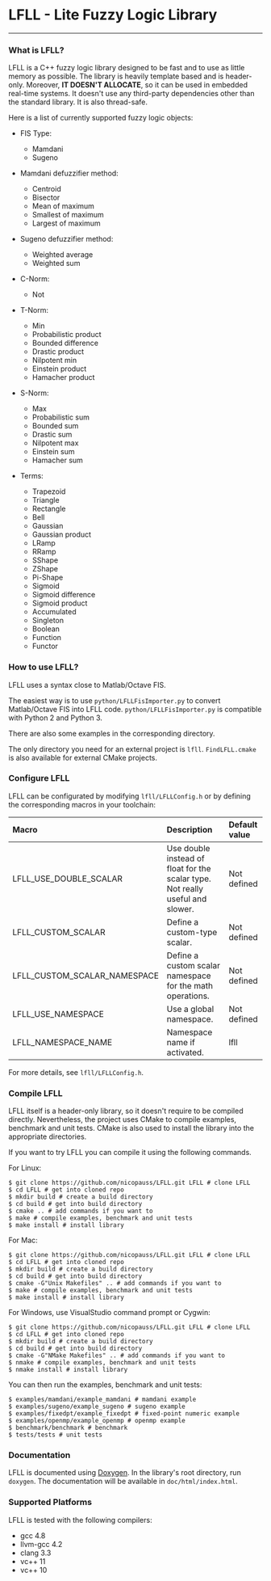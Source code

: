 # LFLL - Lite Fuzzy Logic Library

---

### What is LFLL?


LFLL is a C++ fuzzy logic library designed to be fast and to use as little memory as possible. The library is heavily template based and is header-only. Moreover, **IT DOESN'T ALLOCATE**, so it can be used in embedded real-time systems. It doesn't use any third-party dependencies other than the standard library. It is also thread-safe. 

Here is a list of currently supported fuzzy logic objects:

- FIS Type:
    - Mamdani
	- Sugeno

	
- Mamdani defuzzifier method:
	- Centroid
	- Bisector
	- Mean of maximum
	- Smallest of maximum
	- Largest of maximum

	
- Sugeno defuzzifier method:
	- Weighted average
	- Weighted sum


- C-Norm:
	- Not


- T-Norm:
	- Min
	- Probabilistic product
	- Bounded difference
	- Drastic product
	- Nilpotent min
	- Einstein product
	- Hamacher product 


- S-Norm:
	- Max
	- Probabilistic sum
	- Bounded sum
	- Drastic sum
	- Nilpotent max
	- Einstein sum
	- Hamacher sum 


- Terms:
	- Trapezoid
	- Triangle
	- Rectangle
	- Bell
	- Gaussian
	- Gaussian product
	- LRamp
	- RRamp
	- SShape
	- ZShape
	- Pi-Shape
	- Sigmoid
	- Sigmoid difference
	- Sigmoid product
	- Accumulated
	- Singleton
	- Boolean
	- Function
	- Functor



### How to use LFLL?

LFLL uses a syntax close to Matlab/Octave FIS.

The easiest way is to use `python/LFLLFisImporter.py` to convert Matlab/Octave FIS into LFLL code. `python/LFLLFisImporter.py` is compatible with Python 2 and Python 3.

There are also some examples in the corresponding directory.

The only directory you need for an external project is `lfll`. `FindLFLL.cmake` is also available for external CMake projects.

### Configure LFLL

LFLL can be configurated by modifying `lfll/LFLLConfig.h` or by defining the corresponding macros in your toolchain:

|  Macro  |   Description  |  Default value  |  
|:--------|:---------------|:----------------|
| LFLL_USE_DOUBLE_SCALAR | Use double instead of float for the scalar type. Not really useful and slower. | Not defined |    
| LFLL_CUSTOM_SCALAR | Define a custom-type scalar. | Not defined |  
| LFLL_CUSTOM_SCALAR_NAMESPACE |  Define a custom scalar namespace for the math operations. | Not defined |
| LFLL_USE_NAMESPACE | Use a global namespace. | Not defined |
| LFLL_NAMESPACE_NAME | Namespace name if activated. | lfll | 

For more details, see `lfll/LFLLConfig.h`.


### Compile LFLL

LFLL itself is a header-only library, so it doesn't require to be compiled directly. Nevertheless, the project uses CMake to compile examples, benchmark and unit tests. CMake is also used to install the library into the appropriate directories.

If you want to try LFLL you can compile it using the following commands.

For Linux:
```
$ git clone https://github.com/nicopauss/LFLL.git LFLL # clone LFLL
$ cd LFLL # get into cloned repo
$ mkdir build # create a build directory
$ cd build # get into build directory
$ cmake .. # add commands if you want to
$ make # compile examples, benchmark and unit tests
$ make install # install library
```

For Mac:
```
$ git clone https://github.com/nicopauss/LFLL.git LFLL # clone LFLL
$ cd LFLL # get into cloned repo
$ mkdir build # create a build directory
$ cd build # get into build directory
$ cmake -G"Unix Makefiles" .. # add commands if you want to
$ make # compile examples, benchmark and unit tests
$ make install # install library
```

For Windows, use VisualStudio command prompt or Cygwin:
```
$ git clone https://github.com/nicopauss/LFLL.git LFLL # clone LFLL
$ cd LFLL # get into cloned repo
$ mkdir build # create a build directory
$ cd build # get into build directory
$ cmake -G"NMake Makefiles" .. # add commands if you want to
$ nmake # compile examples, benchmark and unit tests
$ nmake install # install library
```


You can then run the examples, benchmark and unit tests:
```
$ examples/mamdani/example_mamdani # mamdani example
$ examples/sugeno/example_sugeno # sugeno example
$ examples/fixedpt/example_fixedpt # fixed-point numeric example
$ examples/openmp/example_openmp # openmp example
$ benchmark/benchmark # benchmark
$ tests/tests # unit tests
```

### Documentation
LFLL is documented using [Doxygen](http://www.doxygen.org). In the library's root directory, run `doxygen`. The documentation will be available in `doc/html/index.html`.

### Supported Platforms
LFLL is tested with the following compilers:
* gcc 4.8
* llvm-gcc 4.2
* clang 3.3
* vc++ 11
* vc++ 10
